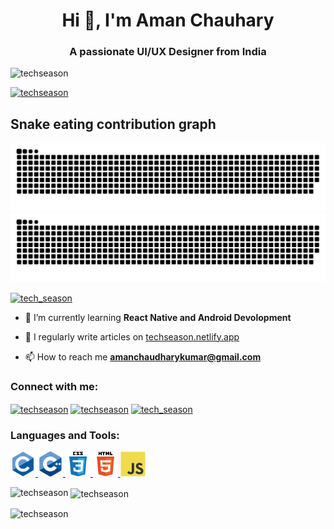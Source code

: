 <h1 align="center">Hi 👋, I'm Aman Chauhary</h1>
<h3 align="center">A passionate UI/UX Designer from India</h3>

<p align="left"> <img src="https://komarev.com/ghpvc/?username=techseason&label=Profile%20views&color=0e75b6&style=flat" alt="techseason" /> </p>

<p align="left"> <a href="https://github.com/ryo-ma/github-profile-trophy"><img src="https://github-profile-trophy.vercel.app/?username=techseason" alt="techseason" /></a> </p>

## Snake eating contribution graph

![github contribution grid snake animation](https://raw.githubusercontent.com/platane/platane/output/github-contribution-grid-snake-dark.svg#gh-dark-mode-only)![github contribution grid snake animation](https://raw.githubusercontent.com/platane/platane/output/github-contribution-grid-snake.svg#gh-light-mode-only)

<p align="left"> <a href="https://instagram.com/tech_season" target="blank"><img src="https://img.shields.io/instagram/follow/tech_season?logo=instagram&style=for-the-badge" alt="tech_season" /></a> </p>

- 🌱 I’m currently learning **React Native and Android Devolopment**

- 📝 I regularly write articles on [techseason.netlify.app](techseason.netlify.app)

- 📫 How to reach me **amanchaudharykumar@gmail.com**

<h3 align="left">Connect with me:</h3>
<p align="left">
<a href="https://twitter.com/techseason" target="blank"><img align="center" src="https://raw.githubusercontent.com/rahuldkjain/github-profile-readme-generator/master/src/images/icons/Social/twitter.svg" alt="techseason" height="30" width="40" /></a>
<a href="https://linkedin.com/in/techseason" target="blank"><img align="center" src="https://raw.githubusercontent.com/rahuldkjain/github-profile-readme-generator/master/src/images/icons/Social/linked-in-alt.svg" alt="techseason" height="30" width="40" /></a>
<a href="https://instagram.com/tech_season" target="blank"><img align="center" src="https://raw.githubusercontent.com/rahuldkjain/github-profile-readme-generator/master/src/images/icons/Social/instagram.svg" alt="tech_season" height="30" width="40" /></a>
</p>

<h3 align="left">Languages and Tools:</h3>
<p align="left"> <a href="https://www.cprogramming.com/" target="_blank" rel="noreferrer"> <img src="https://raw.githubusercontent.com/devicons/devicon/master/icons/c/c-original.svg" alt="c" width="40" height="40"/> </a> <a href="https://www.w3schools.com/cpp/" target="_blank" rel="noreferrer"> <img src="https://raw.githubusercontent.com/devicons/devicon/master/icons/cplusplus/cplusplus-original.svg" alt="cplusplus" width="40" height="40"/> </a> <a href="https://www.w3schools.com/css/" target="_blank" rel="noreferrer"> <img src="https://raw.githubusercontent.com/devicons/devicon/master/icons/css3/css3-original-wordmark.svg" alt="css3" width="40" height="40"/> </a> <a href="https://www.w3.org/html/" target="_blank" rel="noreferrer"> <img src="https://raw.githubusercontent.com/devicons/devicon/master/icons/html5/html5-original-wordmark.svg" alt="html5" width="40" height="40"/> </a> <a href="https://developer.mozilla.org/en-US/docs/Web/JavaScript" target="_blank" rel="noreferrer"> <img src="https://raw.githubusercontent.com/devicons/devicon/master/icons/javascript/javascript-original.svg" alt="javascript" width="40" height="40"/> </a> </p>

<p><img align="left" src="https://github-readme-stats.vercel.app/api/top-langs?username=techseason&show_icons=true&locale=en&layout=compact" alt="techseason" /></p>

<p>&nbsp;<img align="center" src="https://github-readme-stats.vercel.app/api?username=techseason&show_icons=true&locale=en" alt="techseason" /></p>

<p><img align="center" src="https://github-readme-streak-stats.herokuapp.com/?user=techseason&" alt="techseason" /></p>
